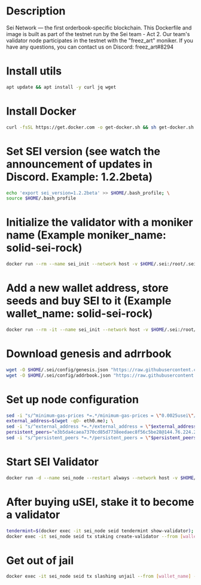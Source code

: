 # Description
Sei Network — the first orderbook-specific blockchain. This Dockerfile and image is built as part of the testnet run by the Sei team - Act 2. Our team's validator node participates in the testnet with the "freez_art" moniker. If you have any questions, you can contact us on Discord: freez_art#8294

# Install utils
```bash
apt update && apt install -y curl jq wget
```

# Install Docker
```bash
curl -fsSL https://get.docker.com -o get-docker.sh && sh get-docker.sh
```

# Set SEI version (see watch the announcement of updates in Discord. Example: 1.2.2beta)
```bash
echo 'export sei_version=1.2.2beta' >> $HOME/.bash_profile; \
source $HOME/.bash_profile
```

# Initialize the validator with a moniker name (Example moniker_name: solid-sei-rock)
```bash
docker run --rm --name sei_init --network host -v $HOME/.sei:/root/.sei sashaoshurkov/sei:$sei_version seid init [moniker_name] --chain-id atlantic-1
```

# Add a new wallet address, store seeds and buy SEI to it (Example wallet_name: solid-sei-rock)
```bash
docker run --rm -it --name sei_init --network host -v $HOME/.sei:/root/.sei sashaoshurkov/sei:$sei_version seid keys add [wallet_name]
```

# Download genesis and adrrbook
```bash
wget -O $HOME/.sei/config/genesis.json "https://raw.githubusercontent.com/sei-protocol/testnet/master/sei-incentivized-testnet/genesis.json"; \
wget -O $HOME/.sei/config/addrbook.json "https://raw.githubusercontent.com/sei-protocol/testnet/master/sei-incentivized-testnet/addrbook.json"
```

# Set up node configuration
```bash
sed -i "s/^minimum-gas-prices *=.*/minimum-gas-prices = \"0.0025usei\"/;" $HOME/.sei/config/app.toml; \
external_address=$(wget -qO- eth0.me); \
sed -i "s/^external_address *=.*/external_address = \"$external_address:26656\"/" $HOME/.sei/config/config.toml; \
persistent_peers="e3b5da4caea7370cd85d7738eedaec8f56c5be28@144.76.224.246:36656,a37d65086e78865929ccb7388146fb93664223f7@18.144.13.149:26656,8ff4bd654d7b892f33af5a30ada7d8239d6f467b@91.223.3.190:51656,c4e8c9b1005fe6459a922f232dd9988f93c71222@65.108.227.133:26656"; \
sed -i "s/^persistent_peers *=.*/persistent_peers = \"$persistent_peers\"/" $HOME/.sei/config/config.toml
```

# Start SEI Validator
```bash
docker run -d --name sei_node --restart always --network host -v $HOME/.sei:/root/.sei sashaoshurkov/sei:$sei_version
```

# After buying uSEI, stake it to become a validator
```bash
tendermint=$(docker exec -it sei_node seid tendermint show-validator); \
docker exec -it sei_node seid tx staking create-validator --from [wallet_name] --moniker [moniker_name] --pubkey $(echo $tendermint) --chain-id atlantic-1 --amount 900000usei --commission-max-change-rate 0.1 --commission-max-rate 0.2 --commission-rate 0.05 --min-self-delegation 1 --fees 5000usei -y
```

# Get out of jail
```bash
docker exec -it sei_node seid tx slashing unjail --from [wallet_name] --chain-id atlantic-1
```
